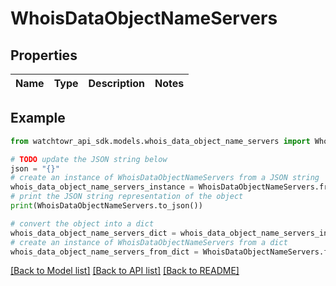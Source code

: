 # WhoisDataObjectNameServers


## Properties

Name | Type | Description | Notes
------------ | ------------- | ------------- | -------------

## Example

```python
from watchtowr_api_sdk.models.whois_data_object_name_servers import WhoisDataObjectNameServers

# TODO update the JSON string below
json = "{}"
# create an instance of WhoisDataObjectNameServers from a JSON string
whois_data_object_name_servers_instance = WhoisDataObjectNameServers.from_json(json)
# print the JSON string representation of the object
print(WhoisDataObjectNameServers.to_json())

# convert the object into a dict
whois_data_object_name_servers_dict = whois_data_object_name_servers_instance.to_dict()
# create an instance of WhoisDataObjectNameServers from a dict
whois_data_object_name_servers_from_dict = WhoisDataObjectNameServers.from_dict(whois_data_object_name_servers_dict)
```
[[Back to Model list]](../README.md#documentation-for-models) [[Back to API list]](../README.md#documentation-for-api-endpoints) [[Back to README]](../README.md)


